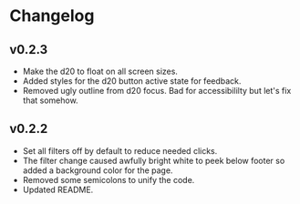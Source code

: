 # Changelog

## v0.2.3
- Make the d20 to float on all screen sizes.
- Added styles for the d20 button active state for feedback.
- Removed ugly outline from d20 focus. Bad for accessibililty but let's fix that somehow.

## v0.2.2
- Set all filters off by default to reduce needed clicks.
- The filter change caused awfully bright white to peek below footer so added a background color for the page.
- Removed some semicolons to unify the code.
- Updated README.